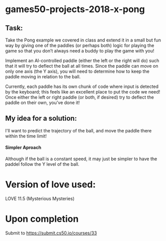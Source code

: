 # games50-projects-2018-x-pong

## Task:
Take the Pong example we covered in class and extend it in a small but fun way by giving one of the paddles (or perhaps both) logic for playing the game so that you don’t always need a buddy to play the game with you! 

Implement an AI-controlled paddle (either the left or the right will do) such that it will try to deflect the ball at all times. Since the paddle can move on only one axis (the Y axis), you will need to determine how to keep the paddle moving in relation to the ball. 

Currently, each paddle has its own chunk of code where input is detected by the keyboard; this feels like an excellent place to put the code we need! Once either the left or right paddle (or both, if desired) try to deflect the paddle on their own, you’ve done it!

## My idea for a solution:
I'll want to predict the trajectory of the ball, and move the paddle there within the time limit!

#### Simpler Aproach
Although if the ball is a constant speed, it may just be simpler to have the paddel follow the Y level of the ball.

# Version of love used: 
LOVE 11.5 (Mysterious Mysteries)

# Upon completion
Submit to https://submit.cs50.io/courses/33